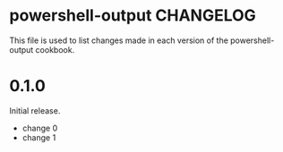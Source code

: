 # powershell-output CHANGELOG

This file is used to list changes made in each version of the powershell-output cookbook.

# 0.1.0

Initial release.

- change 0
- change 1

